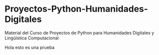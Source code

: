 # Proyectos-Python-Humanidades-Digitales
Material del Curso de Proyectos de Python para Humanidades Digitales y Lingüística Computacional

Hola esto es una prueba
